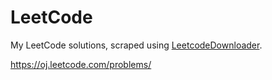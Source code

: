 LeetCode
========

My LeetCode solutions, scraped using [LeetcodeDownloader](https://github.com/rahul-ramadas/LeetcodeDownloader).

https://oj.leetcode.com/problems/

